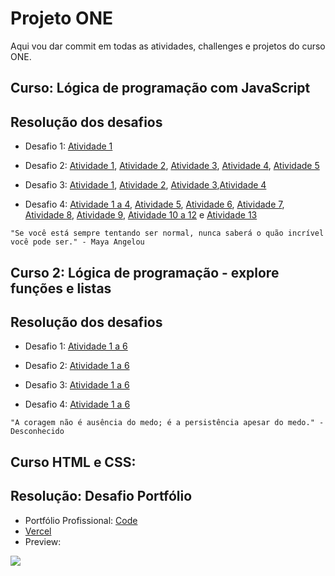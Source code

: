 
# Projeto ONE

Aqui vou dar commit em todas as atividades, challenges e projetos do curso ONE.

## Curso: Lógica de programação com JavaScript

## Resolução dos desafios
- Desafio 1: [Atividade 1](https://github.com/weszzy/projeto-one/blob/main/L%C3%B3gica%20de%20programa%C3%A7%C3%A3o%20com%20JavaScript/desafio1/app.js)

- Desafio 2: [Atividade 1](https://github.com/weszzy/projeto-one/blob/main/L%C3%B3gica%20de%20programa%C3%A7%C3%A3o%20com%20JavaScript/desafio2/atividade1.js), [Atividade 2](https://github.com/weszzy/projeto-one/blob/main/L%C3%B3gica%20de%20programa%C3%A7%C3%A3o%20com%20JavaScript/desafio2/atividade2.js), [Atividade 3](https://github.com/weszzy/projeto-one/blob/main/L%C3%B3gica%20de%20programa%C3%A7%C3%A3o%20com%20JavaScript/desafio2/atividade3.js), [Atividade 4](https://github.com/weszzy/projeto-one/blob/main/L%C3%B3gica%20de%20programa%C3%A7%C3%A3o%20com%20JavaScript/desafio2/atividade4.js), [Atividade 5](https://github.com/weszzy/projeto-one/blob/main/L%C3%B3gica%20de%20programa%C3%A7%C3%A3o%20com%20JavaScript/desafio2/atividade5.js)

- Desafio 3: [Atividade 1](https://github.com/weszzy/projeto-one/blob/main/L%C3%B3gica%20de%20programa%C3%A7%C3%A3o%20com%20JavaScript/desafio3/atividade1.js), [Atividade 2](https://github.com/weszzy/projeto-one/blob/main/L%C3%B3gica%20de%20programa%C3%A7%C3%A3o%20com%20JavaScript/desafio3/atividade2.js), [Atividade 3](https://github.com/weszzy/projeto-one/blob/main/L%C3%B3gica%20de%20programa%C3%A7%C3%A3o%20com%20JavaScript/desafio3/atividade3.js),[Atividade 4](https://github.com/weszzy/projeto-one/blob/main/L%C3%B3gica%20de%20programa%C3%A7%C3%A3o%20com%20JavaScript/desafio3/atividade4.js.js)

- Desafio 4: [Atividade 1 a 4](https://github.com/weszzy/projeto-one/blob/main/L%C3%B3gica%20de%20programa%C3%A7%C3%A3o%20com%20JavaScript/desafio4/atv1a4.js), [Atividade 5](https://github.com/weszzy/projeto-one/blob/main/L%C3%B3gica%20de%20programa%C3%A7%C3%A3o%20com%20JavaScript/desafio4/atividade5.js), [Atividade 6](https://github.com/weszzy/projeto-one/blob/main/L%C3%B3gica%20de%20programa%C3%A7%C3%A3o%20com%20JavaScript/desafio4/atividade6.js), [Atividade 7](https://github.com/weszzy/projeto-one/blob/main/L%C3%B3gica%20de%20programa%C3%A7%C3%A3o%20com%20JavaScript/desafio4/atividade7.js), [Atividade 8](https://github.com/weszzy/projeto-one/blob/main/L%C3%B3gica%20de%20programa%C3%A7%C3%A3o%20com%20JavaScript/desafio4/atividade8.js), [Atividade 9](https://github.com/weszzy/projeto-one/blob/main/L%C3%B3gica%20de%20programa%C3%A7%C3%A3o%20com%20JavaScript/desafio4/atividade9.js), [Atividade 10 a 12](https://github.com/weszzy/projeto-one/blob/main/L%C3%B3gica%20de%20programa%C3%A7%C3%A3o%20com%20JavaScript/desafio4/atividade10a12.js) e [Atividade 13](https://github.com/weszzy/projeto-one/blob/main/L%C3%B3gica%20de%20programa%C3%A7%C3%A3o%20com%20JavaScript/desafio4/atividade13.js)

``` "Se você está sempre tentando ser normal, nunca saberá o quão incrível você pode ser." - Maya Angelou ```


## Curso 2: Lógica de programação - explore funções e listas

## Resolução dos desafios
- Desafio 1: [Atividade 1 a 6](https://github.com/weszzy/projeto-one/blob/main/L%C3%B3gica%20de%20programa%C3%A7%C3%A3o%20-%20explore%20fun%C3%A7%C3%B5es%20e%20listas/desafio1/atividade1a6.js)

- Desafio 2: [Atividade 1 a 6](https://github.com/weszzy/projeto-one/blob/main/L%C3%B3gica%20de%20programa%C3%A7%C3%A3o%20-%20explore%20fun%C3%A7%C3%B5es%20e%20listas/desafio2/atv1a6.js)

- Desafio 3: [Atividade 1 a 6](https://github.com/weszzy/projeto-one/blob/main/L%C3%B3gica%20de%20programa%C3%A7%C3%A3o%20-%20explore%20fun%C3%A7%C3%B5es%20e%20listas/desafio3/atv1a6.js)

- Desafio 4: [Atividade 1 a 6](https://github.com/weszzy/projeto-one/blob/main/L%C3%B3gica%20de%20programa%C3%A7%C3%A3o%20-%20explore%20fun%C3%A7%C3%B5es%20e%20listas/desafio4/atv1a6.js)

``` "A coragem não é ausência do medo; é a persistência apesar do medo." - Desconhecido ```

## Curso HTML e CSS:

## Resolução: Desafio Portfólio

- Portfólio Profissional: [Code](https://github.com/weszzy/projeto-one/tree/main/HTML%20e%20CSS/Portf%C3%B3lio)
- [Vercel](https://projeto-ptfl.vercel.app/)
- Preview:

<img src="https://i.imgur.com/gHtLY2H.png">